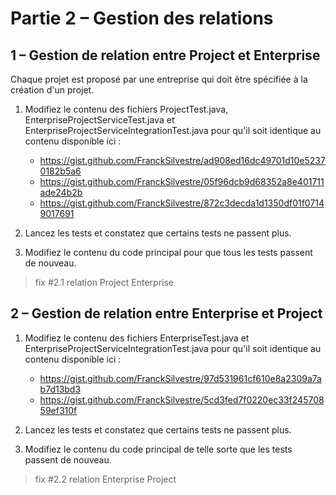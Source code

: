 # Partie 2 – Gestion des relations

## 1 – Gestion de relation entre Project et Enterprise

Chaque projet est proposé par une entreprise qui doit être spécifiée à la création d'un projet.

1. Modifiez le contenu des fichiers ProjectTest.java, EnterpriseProjectServiceTest.java et 
EnterpriseProjectServiceIntegrationTest.java pour qu'il soit identique au contenu disponible ici :

   - https://gist.github.com/FranckSilvestre/ad908ed16dc49701d10e52370182b5a6
   - https://gist.github.com/FranckSilvestre/05f96dcb9d68352a8e401711ade24b2b
   - https://gist.github.com/FranckSilvestre/872c3decda1d1350df01f07149017691

2. Lancez les tests et constatez que certains tests ne passent plus.

3. Modifiez le contenu du code principal pour que tous les tests passent de nouveau.

> fix #2.1 relation Project Enterprise

## 2 – Gestion de relation entre Enterprise et Project

1. Modifiez le contenu des fichiers EnterpriseTest.java et EnterpriseProjectServiceIntegrationTest.java 
pour qu'il soit identique au contenu disponible ici :

   - https://gist.github.com/FranckSilvestre/97d531961cf610e8a2309a7ab7d13bd3
   - https://gist.github.com/FranckSilvestre/5cd3fed7f0220ec33f24570859ef310f

2. Lancez les tests et constatez que certains tests ne passent plus.

3. Modifiez le contenu du code principal de telle sorte que les tests passent de nouveau.

>  fix #2.2 relation Enterprise Project 
